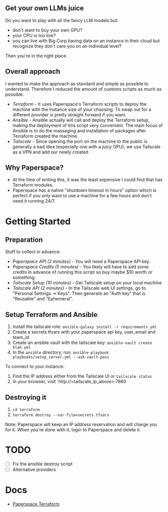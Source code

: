 ## Get your own LLMs juice

Do you want to play with all the fancy LLM models but:
- don't want to buy your own GPU?
- your CPU is too low?
- you can live with Big Corp having data on an instance in their cloud but recognize they don't care you on an individual level?

Then you're in the right place.

## Overall approach

I wanted to make the approach as standard and simple as possible to understand. Therefore I reduced the amount of customs scripts as much as possible.

- *Terraform* - It uses Paperspace's Terraform scripts to deploy the machine with the instance size of your choosing. To swap out for a different provider is pretty straight forward if you want. 
- *Ansible* - Ansible actually will call and deploy the Terraform setup, making the deployment of this script very convenient. The main focus of Ansible is to do the massaging and installation of packages after Terraform created the machine.
- *Tailscale* - Since opening the port on the machine to the public is generally a bad idea (especially one with a juicy GPU), we use Tailscale as a VPN and add our newly created

## Why Paperspace?

- At the time of writing this, it was the least expensive I could find that has Terraform modules.
- Paperspace has a native "shutdown timeout in hours" option which is perfect if you only want to use a machine for a few hours and don't need it running 24/7.

# Getting Started

## Preparation

Stuff to collect in advance:

- *Paperspace API (2 minutes)* - You will need a Paperspace API key.
- *Paperspace Credits (5 minutes)* - You likely will have to add some credits in advance of running this script so buy maybe $10 worth or something.
- *Tailscale Setup (10 minutes)* - Get Tailscale setup on your local machine
- *Tailscale API (2 minutes)* - In the Tailscale web UI settings, go to "Personal Settings -> Keys". Then generate an "Auth key" that is "Reusable" and "Ephemeral".

## Setup Terraform and Ansible

1. Install the tailscale role: `ansible-galaxy install -r requirements.yml`
2. Create a secrets.tfvars with your paperspace api key, user_email and team_id
3. Create an ansible vault with the tailscale key: `ansible-vault create blah.yml`
4. In the `ansible` directory, run: `ansible-playbook playbooks/setup_server.yml --ask-vault-pass`

To connect to your instance:
1. Find the IP address either from the Tailscale UI or `tailscale status`
2. In your browser, visit `http://<tailscale_ip_above>:7860

## Destroying it

1. `cd terraform`
2. `terraform destroy --var-file=secrets.tfvars`

Note: Paperspace will keep an IP address reservation and will charge you for it. When you're done with it, login to Paperspace and delete it.

# TODO

- [ ] Fix the ansible destroy script
- [ ] Alternative providers

# Docs

- [Paperspace Terraform](https://github.com/Paperspace/terraform-provider-paperspace/blob/master/pkg/provider/main.tf)
